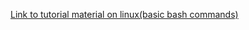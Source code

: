 [Link to tutorial material on linux(basic bash commands)](https://drive.switch.ch/index.php/s/ljUs50ipTh3SBsO)
